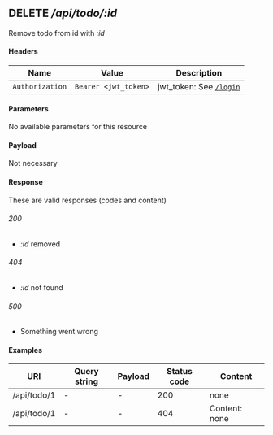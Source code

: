 ## **DELETE** _/api/todo/:id_

Remove todo from id with _:id_

#### Headers

Name | Value | Description
--- | --- | ---
`Authorization` | `Bearer <jwt_token>` | jwt_token: See [`/login`](../../post/login.md)

#### Parameters

No available parameters for this resource

#### Payload

Not necessary

#### Response

These are valid responses (codes and content)

###### 200
- _:id_ removed

###### 404
- _:id_ not found

###### 500
- Something went wrong

#### Examples

URI | Query string | Payload | Status code | Content
--- | --- | --- | --- | ---
/api/todo/1 | - | - | 200 | none
/api/todo/1 | - | - | 404 | Content: none

